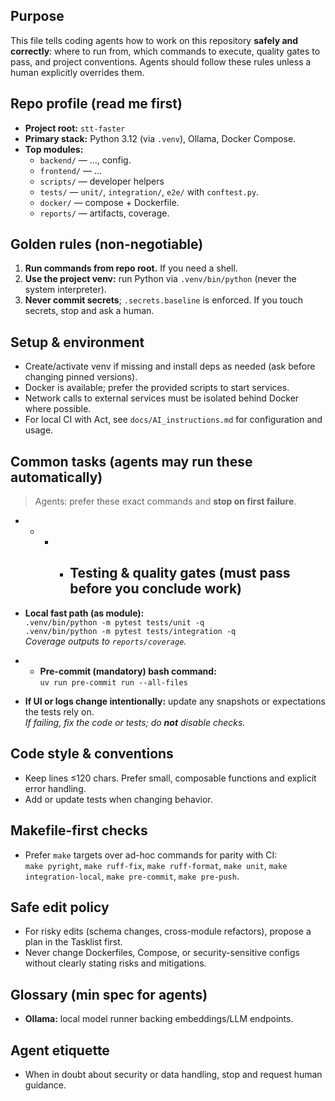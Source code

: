 ## Purpose  
This file tells coding agents how to work on this repository **safely and correctly**: where to run from, which
commands to execute, quality gates to pass, and project conventions. Agents should follow these rules unless a human
explicitly overrides them.

## Repo profile (read me first)  
- **Project root:** `stt-faster`  
- **Primary stack:** Python 3.12 (via `.venv`), Ollama, Docker Compose.  
- **Top modules:**  
  - `backend/` — ..., config.  
  - `frontend/` — ...
  - `scripts/` — developer helpers
  - `tests/` — `unit/`, `integration/`, `e2e/` with `conftest.py`.  
  - `docker/` — compose + Dockerfile.  
  - `reports/` — artifacts, coverage.

## Golden rules (non-negotiable)  
1) **Run commands from repo root.** If you need a shell.  
2) **Use the project venv:** run Python via `.venv/bin/python` (never the system interpreter).  
3) **Never commit secrets**; `.secrets.baseline` is enforced. If you touch secrets, stop and ask a human.  

## Setup & environment  
- Create/activate venv if missing and install deps as needed (ask before changing pinned versions).  
- Docker is available; prefer the provided scripts to start services.  
- Network calls to external services must be isolated behind Docker where possible.
 - For local CI with Act, see `docs/AI_instructions.md` for configuration and usage.

## Common tasks (agents may run these automatically)  
> Agents: prefer these exact commands and **stop on first failure**.

- - - - ## Testing & quality gates (must pass before you conclude work)  
- **Local fast path (as module):**  
  `.venv/bin/python -m pytest tests/unit -q`  
  `.venv/bin/python -m pytest tests/integration -q`  
  _Coverage outputs to `reports/coverage`._

- - **Pre-commit (mandatory) bash command:**  
  `uv run pre-commit run --all-files`

- **If UI or logs change intentionally:** update any snapshots or expectations the tests rely on.  
  _If failing, fix the code or tests; do **not** disable checks._

## Code style & conventions  
- Keep lines ≤120 chars. Prefer small, composable functions and explicit error handling.  
- Add or update tests when changing behavior.

## Makefile-first checks  
- Prefer `make` targets over ad-hoc commands for parity with CI:  
  `make pyright`, `make ruff-fix`, `make ruff-format`, `make unit`, `make integration-local`, `make pre-commit`, `make pre-push`.

## Safe edit policy  
- For risky edits (schema changes, cross-module refactors), propose a plan in the Tasklist first.  
- Never change Dockerfiles, Compose, or security-sensitive configs without clearly stating risks and mitigations.  

## Glossary (min spec for agents)  
- **Ollama:** local model runner backing embeddings/LLM endpoints.  

## Agent etiquette  
- When in doubt about security or data handling, stop and request human guidance.
